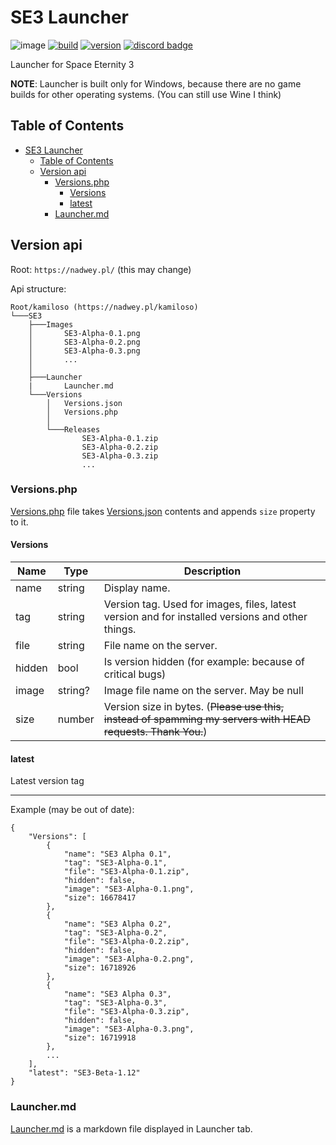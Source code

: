 # SE3 Launcher

![image](https://user-images.githubusercontent.com/81181783/170561949-3ff63da7-a5da-44b0-b0ec-111983316914.png)
[![build](https://img.shields.io/github/workflow/status/Space-Eternity-3/SE3-Launcher/Build?style=for-the-badge)](https://github.com/Space-Eternity-3/SE3-Launcher/actions/workflows/build.yml)
[![version](https://img.shields.io/github/v/tag/Space-Eternity-3/SE3-Launcher?label=version&style=for-the-badge)](https://github.com/Space-Eternity-3/SE3-Launcher/releases/)
[![discord badge](https://img.shields.io/discord/909014300088213547?label=Discord&logo=Discord&style=for-the-badge)](https://discord.gg/e4ppBTRKhg)

Launcher for Space Eternity 3

**NOTE**: Launcher is built only for Windows, because there are no game builds for other operating systems. (You can still use Wine I think)

## Table of Contents

- [SE3 Launcher](#se3-launcher)
  - [Table of Contents](#table-of-contents)
  - [Version api](#version-api)
    - [Versions.php](#versionsphp)
      - [Versions](#versions)
      - [latest](#latest)
    - [Launcher.md](#launchermd)

## Version api

Root: `https://nadwey.pl/` (this may change)

Api structure:

```text
Root/kamiloso (https://nadwey.pl/kamiloso)
└───SE3
    ├───Images
    │       SE3-Alpha-0.1.png
    │       SE3-Alpha-0.2.png
    │       SE3-Alpha-0.3.png
    │       ...
    │
    ├───Launcher
    |       Launcher.md
    └───Versions
        │   Versions.json
        │   Versions.php
        │
        └───Releases
                SE3-Alpha-0.1.zip
                SE3-Alpha-0.2.zip
                SE3-Alpha-0.3.zip
                ...
```

### Versions.php

[Versions.php](https://nadwey.pl/kamiloso/SE3/Versions/Versions.php) file takes [Versions.json](https://nadwey.pl/kamiloso/SE3/Versions/Versions.json) contents and appends `size` property to it.

#### Versions

| Name   | Type    | Description                                                                                                 |
| ------ | ------- | ----------------------------------------------------------------------------------------------------------- |
| name   | string  | Display name.                                                                                               |
| tag    | string  | Version tag. Used for images, files, latest version and for installed versions and other things.            |
| file   | string  | File name on the server.                                                                                    |
| hidden | bool    | Is version hidden (for example: because of critical bugs)                                                   |
| image  | string? | Image file name on the server. May be null                                                                  |
| size   | number  | Version size in bytes. (~~Please use this, instead of spamming my servers with HEAD requests. Thank You.~~) |

#### latest

Latest version tag

---

Example (may be out of date):

```jsonc
{
    "Versions": [
        {
            "name": "SE3 Alpha 0.1",
            "tag": "SE3-Alpha-0.1",
            "file": "SE3-Alpha-0.1.zip",
            "hidden": false,
            "image": "SE3-Alpha-0.1.png",
            "size": 16678417
        },
        {
            "name": "SE3 Alpha 0.2",
            "tag": "SE3-Alpha-0.2",
            "file": "SE3-Alpha-0.2.zip",
            "hidden": false,
            "image": "SE3-Alpha-0.2.png",
            "size": 16718926
        },
        {
            "name": "SE3 Alpha 0.3",
            "tag": "SE3-Alpha-0.3",
            "file": "SE3-Alpha-0.3.zip",
            "hidden": false,
            "image": "SE3-Alpha-0.3.png",
            "size": 16719918
        },
        ...
    ],
    "latest": "SE3-Beta-1.12"
}
```

### Launcher.md

[Launcher.md](https://nadwey.pl/kamiloso/SE3/Launcher/Launcher.md) is a markdown file displayed in Launcher tab.
